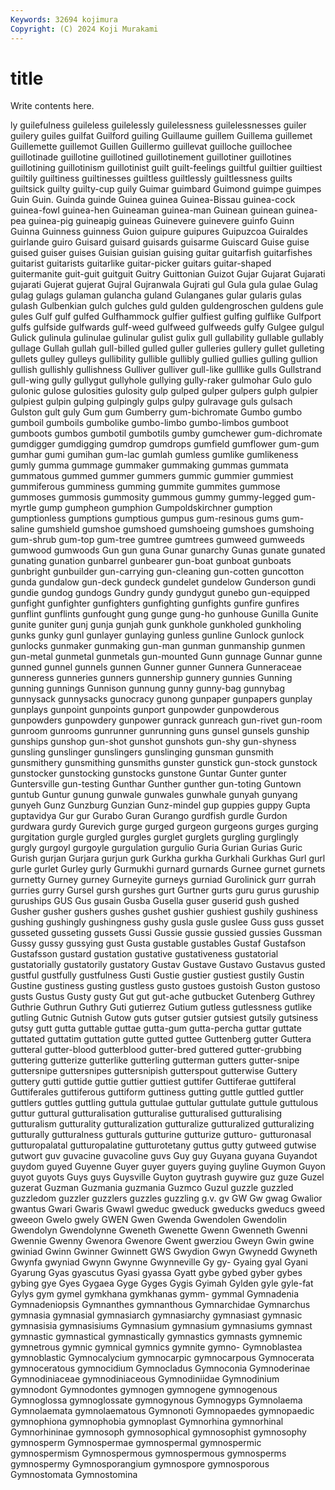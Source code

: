 ```yaml
---
Keywords: 32694 kojimura
Copyright: (C) 2024 Koji Murakami
---
```


# title

Write contents here.



ly guilefulness guileless guilelessly guilelessness guilelessnesses
guiler guilery guiles guilfat Guilford guiling Guillaume guillem Guillema guillemet
Guillemette guillemot Guillen Guillermo guillevat guilloche guillochee guillotinade guillotine guillotined
guillotinement guillotiner guillotines guillotining guillotinism guillotinist guilt guilt-feelings guiltful guiltier
guiltiest guiltily guiltiness guiltinesses guiltless guiltlessly guiltlessness guilts guiltsick guilty
guilty-cup guily Guimar guimbard Guimond guimpe guimpes Guin Guin. Guinda
guinde Guinea guinea Guinea-Bissau guinea-cock guinea-fowl guinea-hen Guineaman guinea-man Guinean
guinean guinea-pea guinea-pig guineapig guineas Guinevere guinevere guinfo Guinn Guinna
Guinness guinness Guion guipure guipures Guipuzcoa Guiraldes guirlande guiro Guisard
guisard guisards guisarme Guiscard Guise guise guised guiser guises Guisian
guisian guising guitar guitarfish guitarfishes guitarist guitarists guitarlike guitar-picker guitars
guitar-shaped guitermanite guit-guit guitguit Guitry Guittonian Guizot Gujar Gujarat Gujarati
gujarati Gujerat gujerat Gujral Gujranwala Gujrati gul Gula gula gulae
Gulag gulag gulags gulaman gulancha guland Gulanganes gular gularis gulas
gulash Gulbenkian gulch gulches guld gulden guldengroschen guldens gule gules
Gulf gulf gulfed Gulfhammock gulfier gulfiest gulfing gulflike Gulfport gulfs
gulfside gulfwards gulf-weed gulfweed gulfweeds gulfy Gulgee gulgul Gulick gulinula
gulinulae gulinular gulist gulix gull gullability gullable gullably gullage Gullah
gullah gull-billed gulled guller gulleries gullery gullet gulleting gullets gulley
gulleys gullibility gullible gullibly gullied gullies gulling gullion gullish gullishly
gullishness Gulliver gulliver gull-like gulllike gulls Gullstrand gull-wing gully gullygut
gullyhole gullying gully-raker gulmohar Gulo gulo gulonic gulose gulosities gulosity
gulp gulped gulper gulpers gulph gulpier gulpiest gulpin gulping gulpingly
gulps gulpy gulravage guls gulsach Gulston gult guly Gum gum
Gumberry gum-bichromate Gumbo gumbo gumboil gumboils gumbolike gumbo-limbo gumbo-limbos gumboot
gumboots gumbos gumbotil gumbotils gumby gumchewer gum-dichromate gumdigger gumdigging gumdrop
gumdrops gumfield gumflower gum-gum gumhar gumi gumihan gum-lac gumlah gumless
gumlike gumlikeness gumly gumma gummage gummaker gummaking gummas gummata gummatous
gummed gummer gummers gummic gummier gummiest gummiferous gumminess gumming gummite
gummites gummose gummoses gummosis gummosity gummous gummy gummy-legged gum-myrtle gump
gumpheon gumphion Gumpoldskirchner gumption gumptionless gumptions gumptious gumpus gum-resinous gums
gum-saline gumshield gumshoe gumshoed gumshoeing gumshoes gumshoing gum-shrub gum-top gum-tree
gumtree gumtrees gumweed gumweeds gumwood gumwoods Gun gun guna Gunar
gunarchy Gunas gunate gunated gunating gunation gunbarrel gunbearer gun-boat gunboat
gunboats gunbright gunbuilder gun-carrying gun-cleaning gun-cotten guncotton gunda gundalow gun-deck
gundeck gundelet gundelow Gunderson gundi gundie gundog gundogs Gundry gundy
gundygut gunebo gun-equipped gunfight gunfighter gunfighters gunfighting gunfights gunfire gunfires
gunflint gunflints gunfought gung gunge gung-ho gunhouse Gunilla Gunite gunite
guniter gunj gunja gunjah gunk gunkhole gunkholed gunkholing gunks gunky
gunl gunlayer gunlaying gunless gunline Gunlock gunlock gunlocks gunmaker gunmaking
gun-man gunman gunmanship gunmen gun-metal gunmetal gunmetals gun-mounted Gunn gunnage
Gunnar gunne gunned gunnel gunnels gunnen Gunner gunner Gunnera Gunneraceae
gunneress gunneries gunners gunnership gunnery gunnies Gunning gunning gunnings Gunnison
gunnung gunny gunny-bag gunnybag gunnysack gunnysacks gunocracy gunong gunpaper gunpapers
gunplay gunplays gunpoint gunpoints gunport gunpowder gunpowderous gunpowders gunpowdery gunpower
gunrack gunreach gun-rivet gun-room gunroom gunrooms gunrunner gunrunning guns gunsel
gunsels gunship gunships gunshop gun-shot gunshot gunshots gun-shy gun-shyness gunsling
gunslinger gunslingers gunslinging gunsman gunsmith gunsmithery gunsmithing gunsmiths gunster gunstick
gun-stock gunstock gunstocker gunstocking gunstocks gunstone Guntar Gunter gunter Guntersville
gun-testing Gunthar Gunther gunther gun-toting Guntown guntub Guntur gunung gunwale
gunwales gunwhale gunyah gunyang gunyeh Gunz Gunzburg Gunzian Gunz-mindel gup
guppies guppy Gupta guptavidya Gur gur Gurabo Guran Gurango gurdfish
gurdle Gurdon gurdwara gurdy Gurevich gurge gurged gurgeon gurgeons gurges
gurging gurgitation gurgle gurgled gurgles gurglet gurglets gurgling gurglingly gurgly
gurgoyl gurgoyle gurgulation gurgulio Guria Gurian Gurias Guric Gurish gurjan
Gurjara gurjun gurk Gurkha gurkha Gurkhali Gurkhas Gurl gurl gurle
gurlet Gurley gurly Gurmukhi gurnard gurnards Gurnee gurnet gurnets gurnetty
Gurney gurney Gurneyite gurneys gurniad Gurolinick gurr gurrah gurries gurry
Gursel gursh gurshes gurt Gurtner gurts guru gurus guruship guruships
GUS Gus gusain Gusba Gusella guser guserid gush gushed Gusher
gusher gushers gushes gushet gushier gushiest gushily gushiness gushing gushingly
gushingness gushy gusla gusle guslee Guss guss gusset gusseted gusseting
gussets Gussi Gussie gussie gussied gussies Gussman Gussy gussy gussying
gust Gusta gustable gustables Gustaf Gustafson Gustafsson gustard gustation gustative
gustativeness gustatorial gustatorially gustatorily gustatory Gustav Gustave Gustavo Gustavus gusted
gustful gustfully gustfulness Gusti Gustie gustier gustiest gustily Gustin Gustine
gustiness gusting gustless gusto gustoes gustoish Guston gustoso gusts Gustus
Gusty gusty Gut gut gut-ache gutbucket Gutenberg Guthrey Guthrie Guthrun
Guthry Guti gutierrez Gutium gutless gutlessness gutlike gutling Gutnic Gutnish
Gutow guts gutser gutsier gutsiest gutsily gutsiness gutsy gutt gutta
guttable guttae gutta-gum gutta-percha guttar guttate guttated guttatim guttation gutte
gutted guttee Guttenberg gutter Guttera gutteral gutter-blood gutterblood gutter-bred guttered
gutter-grubbing guttering gutterize gutterlike gutterling gutterman gutters gutter-snipe guttersnipe guttersnipes
guttersnipish gutterspout gutterwise Guttery guttery gutti guttide guttie guttier guttiest
guttifer Guttiferae guttiferal Guttiferales guttiferous guttiform guttiness gutting guttle guttled
guttler guttlers guttles guttling guttula guttulae guttular guttulate guttule guttulous
guttur guttural gutturalisation gutturalise gutturalised gutturalising gutturalism gutturality gutturalization gutturalize
gutturalized gutturalizing gutturally gutturalness gutturals gutturine gutturize gutturo- gutturonasal gutturopalatal
gutturopalatine gutturotetany guttus gutty gutweed gutwise gutwort guv guvacine guvacoline
guvs Guy guy Guyana guyana Guyandot guydom guyed Guyenne Guyer
guyer guyers guying guyline Guymon Guyon guyot guyots Guys guys
Guysville Guyton guytrash guywire guz guze Guzel guzerat Guzman Guzmania
guzmania Guzmco Guzul guzzle guzzled guzzledom guzzler guzzlers guzzles guzzling
g.v. gv GW Gw gwag Gwalior gwantus Gwari Gwaris Gwawl
gweduc gweduck gweducks gweducs gweed gweeon Gwelo gwely GWEN Gwen
Gwenda Gwendolen Gwendolin Gwendolyn Gwendolynne Gweneth Gwenette Gwenn Gwenneth Gwenni
Gwennie Gwenny Gwenora Gwenore Gwent gwerziou Gweyn Gwin gwine gwiniad
Gwinn Gwinner Gwinnett GWS Gwydion Gwyn Gwynedd Gwyneth Gwynfa gwyniad
Gwynn Gwynne Gwynneville Gy gy- Gyaing gyal Gyani Gyarung Gyas
gyascutus Gyasi gyassa Gyatt gybe gybed gyber gybes gybing gye
Gyes Gygaea Gyge Gyges Gygis Gyimah Gylden gyle gyle-fat Gylys
gym gymel gymkhana gymkhanas gymm- gymmal Gymnadenia Gymnadeniopsis Gymnanthes gymnanthous
Gymnarchidae Gymnarchus gymnasia gymnasial gymnasiarch gymnasiarchy gymnasiast gymnasic gymnasisia gymnasisiums
Gymnasium gymnasium gymnasiums gymnast gymnastic gymnastical gymnastically gymnastics gymnasts gymnemic
gymnetrous gymnic gymnical gymnics gymnite gymno- Gymnoblastea gymnoblastic Gymnocalycium gymnocarpic
gymnocarpous Gymnocerata gymnoceratous gymnocidium Gymnocladus Gymnoconia Gymnoderinae Gymnodiniaceae gymnodiniaceous Gymnodiniidae
Gymnodinium gymnodont Gymnodontes gymnogen gymnogene gymnogenous Gymnoglossa gymnoglossate gymnogynous Gymnogyps
Gymnolaema Gymnolaemata gymnolaematous Gymnonoti Gymnopaedes gymnopaedic gymnophiona gymnophobia gymnoplast Gymnorhina
gymnorhinal Gymnorhininae gymnosoph gymnosophical gymnosophist gymnosophy gymnosperm Gymnospermae gymnospermal gymnospermic
gymnospermism Gymnospermous gymnospermous gymnosperms gymnospermy Gymnosporangium gymnospore gymnosporous Gymnostomata Gymnostomina
